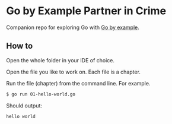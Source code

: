 # Go by Example Partner in Crime

Companion repo for exploring Go with [Go by example](https://gobyexample.com/).

## How to

Open the whole folder in your IDE of choice.

Open the file you like to work on. Each file is a chapter.

Run the file (chapter) from the command line. For example.

```sh
$ go run 01-hello-world.go
```

Should output:

```sh
hello world
```
